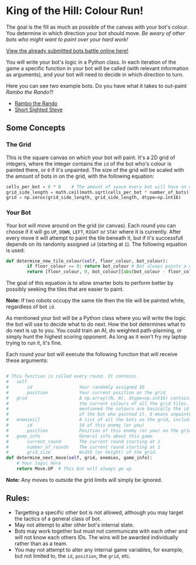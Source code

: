# King of the Hill: Colour Run!

The goal is the fill as much as possible of the canvas with your bot's colour. You determine in which direction your bot should move. *Be weary of other bots who might want to paint over your hard work!*

[View the already submitted bots battle online here!](https://heinwessels.github.io/test/)

You will write your bot's logic in a Python class. In each iteration of the game a specific function in your bot will be called (with relevant information as arguments), and your bot will need to decide in which direction to turn.

Here you can see two example bots. Do you have what it takes to out-paint _Rambo the Rando?!_
- [Rambo the Rando](https://github.com/heinwessels/test/blob/master/robots/rambo_the_rando.py)
- [Short Sighted Steve](https://github.com/heinwessels/test/blob/master/robots/short_sighted_steve.py)

## Some Concepts

### The Grid

This is the square canvas on which your bot will paint. It's a 2D grid of integers, where the integer contains the `id` of the bot who's colour is painted there, or `0` if it's unpainted. The size of the grid will be scaled with the amount of bots in on the grid, with the following equation:

``` Python
cells_per_bot = 8 * 8    # The amount of space every bot will have on average
grid_side_length = math.ceil(math.sqrt(cells_per_bot * number_of_bots))
grid = np.zeros(grid_side_length, grid_side_length, dtype=np.int16)
```

### Your Bot

Your bot will move around on the grid (or canvas). Each round you can choose if it will go `UP`, `DOWN`, `LEFT`, `RIGHT` or `STAY` where it is currently. After every move it will attempt to paint the tile beneath it, but if it's successfull depends on its randomly assigned `id` (starting at `1`). The following equation is used:

``` Python
def determine_new_tile_colour(self, floor_colour, bot_colour):
        if floor_colour == 0: return bot_colour # Bot always paints a white floor tile
        return [floor_colour, 0, bot_colour][abs(bot_colour - floor_colour) % 3]
```

The goal of this equation is to allow smarter bots to perform better by possibly seeking the tiles that are easier to paint. 

**Note:** If two robots occupy the same tile then the tile will be painted white, regardless of bot `id`.

As mentioned your bot will be a Python class where you will write the logic the bot will use to decide what to do next. How the bot determines what to do next is up to you. You could train an AI, do weighted path-planning, or simply hunt the highest scoring opponent. As long as it won't fry my laptop trying to run it, it's fine.

Each round your bot will execute the following function that will receive these arguments:

``` Python

# This function is called every round. It contains
#   self
#       id                  Your randomly assigned ID
#       position            Your current position on the grid
#   grid                    A np.array((N, N), dtype=np.int16) containing
#                           the current colours of all the grid tiles. As
#                           mentioned the colours are basically the id
#                           of the bot who painted it. 0 means unpainted, white.
#   enemies[]               A list of all the bots on the grid, including you
#       id                  Id of this enemy (or you)
#       position            Position of this enemy (or you) on the grid
#   game_info               General info about this game
#       current_round       The current round starting at 1
#       number_of_rounds    The current round starting at 1
#       grid_size           Width (or height) of the grid.
def determine_next_move(self, grid, enemies, game_info):
    # Your logic here
    return Move.UP  # This bot will always go up
```
**Note:** Any moves to outside the grid limits will simply be ignored.

## Rules:
- Targetting a specific other bot is not allowed, although you may target the tactics of a general class of bot. 
- May not attempt to alter other bot's internal state.
- Bots may work together but must not communicate with each other and will not know each others IDs. The wins will be awarded individually rather than as a team.
- You may not attempt to alter any internal game variables, for example, but not limited to, the `id`, `position`, the `grid`, etc.